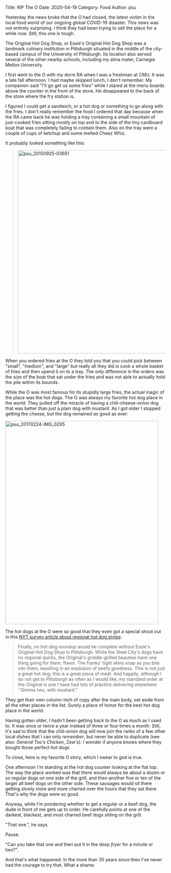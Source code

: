 Title: RIP The O
Date: 2020-04-19
Category: Food
Author: psu

Yesterday the news broke that the O had closed, the latest victim in the local food world of our ongoing global COVID-19 disaster. This news was not entirely surprising. I think they had been trying to sell the place for a while now. Still, this one is tough. 

The Original Hot Dog Shop, or Essie's Original Hot Dog Shop was a landmark culinary institution in Pittsburgh situated in the middle of the city-based campus of the University of Pittsburgh. Its location also served several of the other nearby schools, including my alma mater, Carnegie Mellon University.

I first went to the O with my dorm RA when I was a freshman at CMU. It was a late fall afternoon. I had maybe skipped lunch, I don't remember. My companion said "I'll go get us some fries" while I stared at the menu boards above the counter in the front of the store. He disappeared to the back of the store where the fry station is. 

I figured I could get a sandwich, or a hot dog or something to go along with the fries. I don't really remember the food I ordered that day because when the RA came back he was holding a tray containing a small mountain of just-cooked fries sitting mostly on top and to the side of the tiny cardboard boat that was completely failing to contain them. Also on the tray were a couple of cups of ketchup and some melted Cheez Whiz. 

It probably looked something like this:

> <a data-flickr-embed="true" href="https://www.flickr.com/photos/79904144@N00/49791334567/in/dateposted-public/" title="psu_20150925-03651"><img src="https://live.staticflickr.com/65535/49791334567_b81f3b83f4_z.jpg" width="480" height="640" alt="psu_20150925-03651"></a><script async src="//embedr.flickr.com/assets/client-code.js" charset="utf-8"></script>

When you ordered fries at the O they told you that you could pick between "small", "medium", and "large" but really all they did is cook a whole basket of fries and then upend it on to a tray. The only difference in the orders was the size of the boat that sat under the fries and was not able to actually hold the pile within its bounds. 

While the O was most famous for its stupidly large fries, the actual magic of the place was the hot dogs. The O was always my favorite hot dog place in the world. They pulled off the miracle of having a chili-cheese-onion dog that was better than just a plain dog with mustard. As I got older I stopped getting the cheese, but the dog remained as good as ever:

<a data-flickr-embed="true" href="https://www.flickr.com/photos/79904144@N00/49790479603/in/dateposted-public/" title="psu_20170224-IMG_0295"><img src="https://live.staticflickr.com/65535/49790479603_0b4ffa3e90_z.jpg" width="480" height="640" alt="psu_20170224-IMG_0295"></a><script async src="//embedr.flickr.com/assets/client-code.js" charset="utf-8"></script>

The hot dogs at the O were so good that they even got a special shout out in this <a href="https://www.nytimes.com/2002/07/03/dining/high-spots-in-a-nation-of-hot-dog-heavens.html">NYT survey article about regional hot dog styles</a>: 

> Finally, no hot-dog roundup would be complete without Essie's Original Hot Dog Shop in Pittsburgh. While the Steel City's dogs have no regional quirks, the Original's griddle-grilled beauties have one thing going for them: flavor. The franks' tight skins snap as you bite into them, resulting in an explosion of beefy goodness. This is not just a great hot dog; this is a great piece of meat. And happily, although I do not get to Pittsburgh as often as I would like, my standard order at the Original is one I have had lots of practice delivering elsewhere: ''Gimme two, with mustard.''

They get their own column-inch of copy after the main body, set aside from all the other places in the list. Surely a place of honor for the best hot dog place in the world.

Having gotten older, I hadn't been getting back to the O as much as I used to. It was once or twice a year instead of three or four times a month. Still, it's sad to think that the chili-onion dog will now join the ranks of a few other local dishes that I can only _remember_, but never be able to duplicate (see also: _General Tso's Chicken_, Zaw's). I wonder if anyone knows where they bought those perfect hot dogs.

To close, here is my favorite O story, which I swear to god is true.

One afternoon I'm standing at the hot dog counter looking at the flat top. The way the place worked was that there would always be about a dozen or so regular dogs on one side of the grill, and then another five or ten of the larger all beef dogs on the other side. These sausages would sit there getting slowly more and more charred over the hours that they sat there. That's why the dogs were so good.

Anyway, while I'm pondering whether to get a regular or a beef dog, the dude in front of me gets up to order. He carefully points at one of the darkest, blackest, and most charred beef dogs sitting on the grill.

"That one.", he says.

Pause.

"Can you take that one and then put it in the _deep fryer_ for a minute or two?".

And that's what happened. In the more than 30 years since then I've never had the courage to try that. What a shame.



